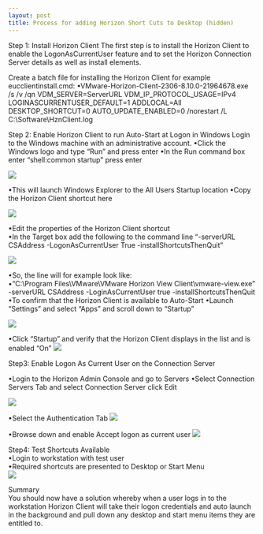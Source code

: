 ```yaml
---
layout: post
title: Process for adding Horizon Short Cuts to Desktop (hidden)
---
```

Step 1: Install Horizon Client 
The first step is to install the Horizon Client to enable the LogonAsCurrentUser feature and to set the Horizon Connection Server details as well as install elements.

Create a batch file for installing the Horizon Client for example eucclientinstall.cmd: 
•VMware-Horizon-Client-2306-8.10.0-21964678.exe /s /v /qn VDM_SERVER=ServerURL VDM_IP_PROTOCOL_USAGE=IPv4 LOGINASCURRENTUSER_DEFAULT=1 ADDLOCAL=All DESKTOP_SHORTCUT=0 AUTO_UPDATE_ENABLED=0 /norestart /L C:\Software\HznClient.log

Step 2: Enable Horizon Client to run Auto-Start at Logon in Windows 
Login to the Windows machine with an administrative account.
•Click the Windows logo and type “Run” and press enter
•In the Run command box enter “shell:common startup” press enter


<img src="{{ site.baseurl }}/images/horizon-client/run.png">

•This will launch Windows Explorer to the All Users Startup location
•Copy the Horizon Client shortcut here

<img src="{{ site.baseurl }}/images/horizon-client/startup.png">


•Edit the properties of the Horizon Client shortcut  
•In the Target box add the following to the command line “-serverURL CSAddress -LogonAsCurrentUser True -installShortcutsThenQuit”

<img src="{{ site.baseurl }}/images/horizon-client/client-properties.png">

•So, the line will for example look like:  
•“C:\Program Files\VMware\VMware Horizon View Client\vmware-view.exe” -serverURL CSAddress -LoginAsCurrentUser true -installShortcutsThenQuit
•To confirm that the Horizon Client is available to Auto-Start 
•Launch “Settings” and select “Apps” and scroll down to “Startup” 

<img src="{{ site.baseurl }}/images/horizon-client/apps-startup.png">

•Click “Startup” and verify that the Horizon Client displays in the list and is enabled “On” 
<img src="{{ site.baseurl }}/images/horizon-client/apps-startup2.png">

Step3: Enable Logon As Current User on the Connection Server

•Login to the Horizon Admin Console and go to Servers 
•Select Connection Servers Tab and select Connection Server click Edit 

<img src="{{ site.baseurl }}/images/horizon-client/server-properties.png">

•Select the Authentication Tab 
<img src="{{ site.baseurl }}/images/horizon-client/server-auth.png">

•Browse down and enable Accept logon as current user 
<img src="{{ site.baseurl }}/images/horizon-client/server-currentuser.png">

Step4: Test Shortcuts Available  
•Login to workstation with test user  
•Required shortcuts are presented to Desktop or Start Menu  
<img src="{{ site.baseurl }}/images/horizon-client/desktop.png">

Summary  
You should now have a solution whereby when a user logs in to the workstation Horizon Client will take their logon credentials and auto launch in the background and pull down any desktop and start menu items they are entitled to.

